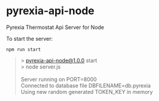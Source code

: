 # pyrexia-api-node
Pyrexia Thermostat Api Server for Node

To start the server:

```
npm run start
```

>\> pyrexia-api-node@1.0.0 start\
>\> node server.js\
>\
> Server running on PORT=8000\
> Connected to database file DBFILENAME=db.pyrexia\
> Using new random generated TOKEN_KEY in memory

